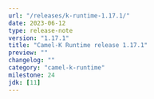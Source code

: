 ```yaml
---
url: "/releases/k-runtime-1.17.1/"
date: 2023-06-12
type: release-note
version: "1.17.1"
title: "Camel-K Runtime release 1.17.1"
preview: ""
changelog: ""
category: "camel-k-runtime"
milestone: 24
jdk: [11]
---
```

